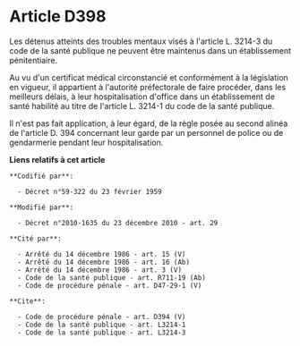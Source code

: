 # Article D398

Les détenus atteints des troubles mentaux visés à l'article L. 3214-3 du code de la santé publique ne peuvent être maintenus
dans un établissement pénitentiaire. 

Au vu d'un certificat médical circonstancié et conformément à la législation en vigueur, il appartient à l'autorité
préfectorale de faire procéder, dans les meilleurs délais, à leur hospitalisation d'office dans un établissement de santé
habilité au titre de l'article L. 3214-1 du code de la santé publique. 

Il n'est pas fait application, à leur égard, de la règle posée au second alinéa de l'article D. 394 concernant leur garde par
un personnel de police ou de gendarmerie pendant leur hospitalisation.

**Liens relatifs à cet article**

	**Codifié par**:

	  - Décret n°59-322 du 23 février 1959

	**Modifié par**:

	  - Décret n°2010-1635 du 23 décembre 2010 - art. 29

	**Cité par**:

	  - Arrêté du 14 décembre 1986 - art. 15 (V)
	  - Arrêté du 14 décembre 1986 - art. 16 (Ab)
	  - Arrêté du 14 décembre 1986 - art. 3 (V)
	  - Code de la santé publique - art. R711-19 (Ab)
	  - Code de procédure pénale - art. D47-29-1 (V)

	**Cite**:

	  - Code de procédure pénale - art. D394 (V)
	  - Code de la santé publique - art. L3214-1
	  - Code de la santé publique - art. L3214-3
